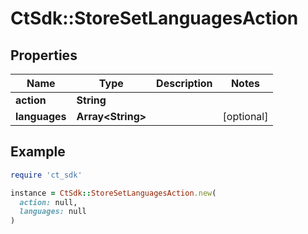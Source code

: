# CtSdk::StoreSetLanguagesAction

## Properties

| Name | Type | Description | Notes |
| ---- | ---- | ----------- | ----- |
| **action** | **String** |  |  |
| **languages** | **Array&lt;String&gt;** |  | [optional] |

## Example

```ruby
require 'ct_sdk'

instance = CtSdk::StoreSetLanguagesAction.new(
  action: null,
  languages: null
)
```

